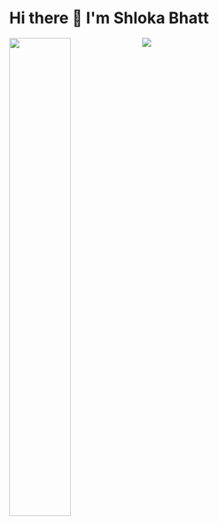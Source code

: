 # Hi there 👋 I'm Shloka Bhatt

<img align="left" width="47%" src="https://github-readme-stats.vercel.app/api?username=shloka2212&show_icons=true&theme=radical" />

<img align="left"  src="https://github-readme-stats.vercel.app/api/top-langs/?username=shloka2212&theme=tokyonight" />
